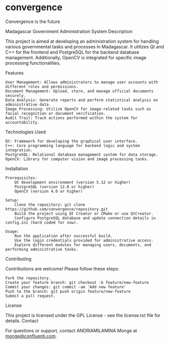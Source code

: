 # convergence
Convergence is the future

Madagascar Government Administration System
Description

This project is aimed at developing an administration system for handling various governmental tasks and processes in Madagascar. It utilizes Qt and C++ for the frontend and PostgreSQL for the backend database management. Additionally, OpenCV is integrated for specific image processing functionalities.

Features

    User Management: Allows administrators to manage user accounts with different roles and permissions.
    Document Management: Upload, store, and manage official documents securely.
    Data Analysis: Generate reports and perform statistical analysis on administrative data.
    Image Processing: Utilize OpenCV for image-related tasks such as facial recognition or document verification.
    Audit Trail: Track actions performed within the system for accountability.

Technologies Used

    Qt: Framework for developing the graphical user interface.
    C++: Core programming language for backend logic and system integration.
    PostgreSQL: Relational database management system for data storage.
    OpenCV: Library for computer vision and image processing tasks.

Installation

    Prerequisites:
        Qt development environment (version 5.12 or higher)
        PostgreSQL (version 12.0 or higher)
        OpenCV (version 4.0 or higher)

    Setup:
        Clone the repository: git clone https://github.com/convergence/repository.git
        Build the project using Qt Creator or CMake or use QtCreator.
        Configure PostgreSQL database and update connection details in config.ini (hard coded for now).

    Usage:
        Run the application after successful build.
        Use the login credentials provided for administrative access.
        Explore different modules for managing users, documents, and performing administrative tasks.

Contributing

Contributions are welcome! Please follow these steps:

    Fork the repository.
    Create your feature branch: git checkout -b feature/new-feature
    Commit your changes: git commit -am 'Add new feature'
    Push to the branch: git push origin feature/new-feature
    Submit a pull request.

License

This project is licensed under the GPL License - see the license.txt file for details.
Contact

For questions or support, contact ANDRIAMILAMINA Monge at monge@confluenti.com.
